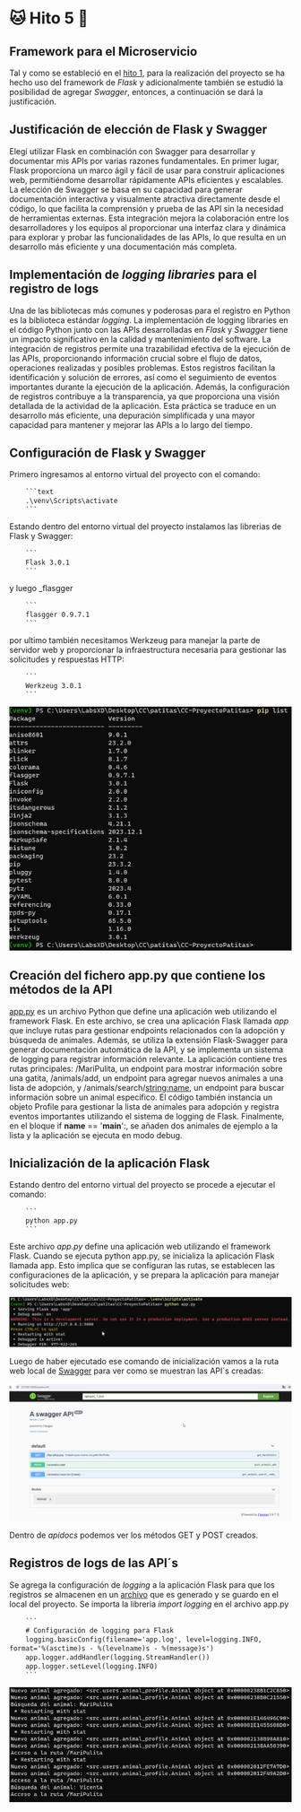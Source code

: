 # :cat: Hito 5 :dog:

## Framework para el Microservicio

Tal y como se estableció en el [hito 1](https://github.com/faguilera1952/CC-ProyectoPatitas/blob/main/docs/hitos/hito1/hito1.md), para la realización del proyecto se ha hecho uso del framework de _Flask_ y adicionalmente también se estudió la posibilidad de agregar _Swagger_, entonces, a continuación se dará la justificación.

## Justificación de elección de Flask y Swagger

Elegí utilizar Flask en combinación con Swagger para desarrollar y documentar mis APIs por varias razones fundamentales. En primer lugar, Flask proporciona un marco ágil y fácil de usar para construir aplicaciones web, permitiéndome desarrollar rápidamente APIs eficientes y escalables. La elección de Swagger se basa en su capacidad para generar documentación interactiva y visualmente atractiva directamente desde el código, lo que facilita la comprensión y prueba de las API sin la necesidad de herramientas externas. Esta integración mejora la colaboración entre los desarrolladores y los equipos al proporcionar una interfaz clara y dinámica para explorar y probar las funcionalidades de las APIs, lo que resulta en un desarrollo más eficiente y una documentación más completa.

## Implementación de _logging libraries_ para el registro de logs

Una de las bibliotecas más comunes y poderosas para el registro en Python es la biblioteca estándar _logging_. La implementación de logging libraries en el código Python junto con las APIs desarrolladas en _Flask_ y _Swagger_ tiene un impacto significativo en la calidad y mantenimiento del software. La integración de registros permite una trazabilidad efectiva de la ejecución de las APIs, proporcionando información crucial sobre el flujo de datos, operaciones realizadas y posibles problemas. Estos registros facilitan la identificación y solución de errores, así como el seguimiento de eventos importantes durante la ejecución de la aplicación. Además, la configuración de registros contribuye a la transparencia, ya que proporciona una visión detallada de la actividad de la aplicación. Esta práctica se traduce en un desarrollo más eficiente, una depuración simplificada y una mayor capacidad para mantener y mejorar las APIs a lo largo del tiempo.

## Configuración de Flask y Swagger

Primero ingresamos al entorno virtual del proyecto con el comando:

        ```text
        .\venv\Scripts\activate
        ```
Estando dentro del entorno virtual del proyecto instalamos las librerias de Flask y Swagger:

        ```
        Flask 3.0.1
        ```

y luego _flasgger

        ```
        flasgger 0.9.7.1
        ```

por ultimo también necesitamos Werkzeug para manejar la parte de servidor web y proporcionar la infraestructura necesaria para gestionar las solicitudes y respuestas HTTP:

        ```
        Werkzeug 3.0.1
        ```

![entorno virtual](/docs/img/piplist.png)

## Creación del fichero app.py que contiene los métodos de la API

[app.py](https://github.com/faguilera1952/CC-ProyectoPatitas/blob/main/app.py) es un archivo Python que define una aplicación web utilizando el framework Flask. En este archivo, se crea una aplicación Flask llamada _app_ que incluye rutas para gestionar endpoints relacionados con la adopción y búsqueda de animales. Además, se utiliza la extensión Flask-Swagger para generar documentación automática de la API, y se implementa un sistema de logging para registrar información relevante. La aplicación contiene tres rutas principales: /MariPulita, un endpoint para mostrar información sobre una gatita, /animals/add, un endpoint para agregar nuevos animales a una lista de adopción, y /animals/search/<string:name>, un endpoint para buscar información sobre un animal específico. El código también instancia un objeto Profile para gestionar la lista de animales para adopción y registra eventos importantes utilizando el sistema de logging de Flask. Finalmente, en el bloque if __name__ == '__main__':, se añaden dos animales de ejemplo a la lista y la aplicación se ejecuta en modo debug.

## Inicialización de la aplicación Flask

Estando dentro del entorno virtual del proyecto se procede a ejecutar el comando:

        ```
        python app.py
        ```
Este archivo _app.py_ define una aplicación web utilizando el framework Flask. Cuando se ejecuta python app.py, se inicializa la aplicación Flask llamada app. Esto implica que se configuran las rutas, se establecen las configuraciones de la aplicación, y se prepara la aplicación para manejar solicitudes web:

![python app.py](/docs/img/app.png)

Luego de haber ejecutado ese comando de inicialización vamos a la ruta web local de [Swagger](http://127.0.0.1:5000/apidocs/) para ver como se muestran las API´s creadas:

![apis](/docs/img/swagger1.png)

Dentro de _apidocs_ podemos ver los métodos GET y POST creados.

## Registros de logs de las API´s

Se agrega la configuración de _logging_ a la aplicación Flask para que los registros se almacenen en un [archivo](https://github.com/faguilera1952/CC-ProyectoPatitas/blob/main/app.py) que es generado y se guardo en el local del proyecto. Se importa la libreria _import logging_ en el archivo app.py

        ```
        # Configuración de logging para Flask
        logging.basicConfig(filename='app.log', level=logging.INFO, format='%(asctime)s - %(levelname)s - %(message)s')
        app.logger.addHandler(logging.StreamHandler())
        app.logger.setLevel(logging.INFO)
        ```
![logs](/docs/img/logs.png)

